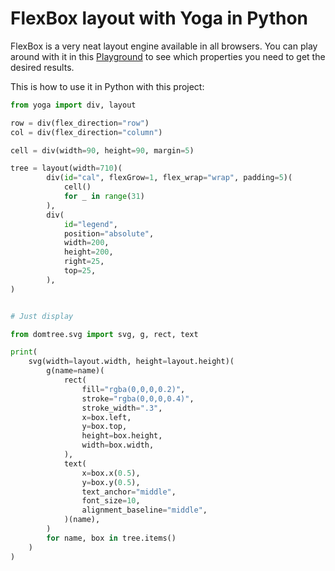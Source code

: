 # FlexBox layout with Yoga in Python

FlexBox is a very neat layout engine available in all browsers. You can play around with it in this [Playground](https://yogalayout.com/playground) to see which properties you need to get the desired results.

This is how to use it in Python with this project:

```python
from yoga import div, layout

row = div(flex_direction="row")
col = div(flex_direction="column")

cell = div(width=90, height=90, margin=5)

tree = layout(width=710)(
        div(id="cal", flexGrow=1, flex_wrap="wrap", padding=5)(
            cell()
            for _ in range(31)
        ),
        div(
            id="legend",
            position="absolute",
            width=200,
            height=200,
            right=25,
            top=25,
        ),
)


# Just display

from domtree.svg import svg, g, rect, text

print(
    svg(width=layout.width, height=layout.height)(
        g(name=name)(
            rect(
                fill="rgba(0,0,0,0.2)",
                stroke="rgba(0,0,0,0.4)",
                stroke_width=".3",
                x=box.left,
                y=box.top,
                height=box.height,
                width=box.width,
            ),
            text(
                x=box.x(0.5),
                y=box.y(0.5),
                text_anchor="middle",
                font_size=10,
                alignment_baseline="middle",
            )(name),
        )
        for name, box in tree.items()
    )
)
```
